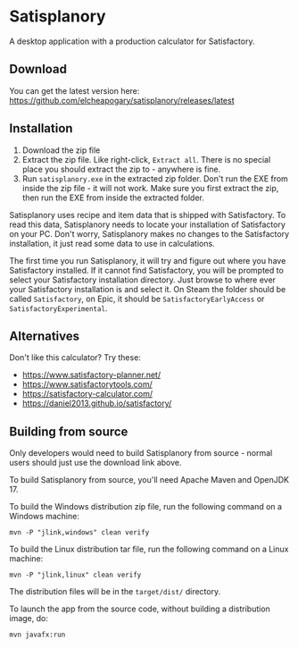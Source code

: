 # Satisplanory

A desktop application with a production calculator for Satisfactory.

## Download

You can get the latest version here: https://github.com/elcheapogary/satisplanory/releases/latest

## Installation

1. Download the zip file
2. Extract the zip file. Like right-click, `Extract all`. There is no special place you should extract the 
   zip to - anywhere is fine. 
3. Run `satisplanory.exe` in the extracted zip folder. Don't run the EXE from inside the zip file - it will
   not work. Make sure you first extract the zip, then run the EXE from inside the extracted folder.

Satisplanory uses recipe and item data that is shipped with Satisfactory. To read this data, Satisplanory
needs to locate your installation of Satisfactory on your PC. Don't worry, Satisplanory makes no changes to
the Satisfactory installation, it just read some data to use in calculations.

The first time you run Satisplanory, it will try and figure out where you have Satisfactory installed. If
it cannot find Satisfactory, you will be prompted to select your Satisfactory installation directory. Just
browse to where ever your Satisfactory installation is and select it. On Steam the folder should be called
`Satisfactory`, on Epic, it should be `SatisfactoryEarlyAccess` or `SatisfactoryExperimental`.

## Alternatives

Don't like this calculator? Try these:

- https://www.satisfactory-planner.net/
- https://www.satisfactorytools.com/
- https://satisfactory-calculator.com/
- https://daniel2013.github.io/satisfactory/

## Building from source

Only developers would need to build Satisplanory from source - normal users should just use the
download link above.

To build Satisplanory from source, you'll need Apache Maven and OpenJDK 17.

To build the Windows distribution zip file, run the following command on a Windows machine: 

```
mvn -P "jlink,windows" clean verify
```

To build the Linux distribution tar file, run the following command on a Linux machine:

```
mvn -P "jlink,linux" clean verify
```

The distribution files will be in the `target/dist/` directory.

To launch the app from the source code, without building a distribution image, do: 

```
mvn javafx:run
```